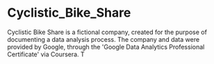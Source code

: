# Cyclistic_Bike_Share
Cyclistic Bike Share is a fictional company, created for the purpose of documenting a data analysis process. The company and data were provided by Google, through the 'Google Data Analytics Professional Certificate' via Coursera. T
